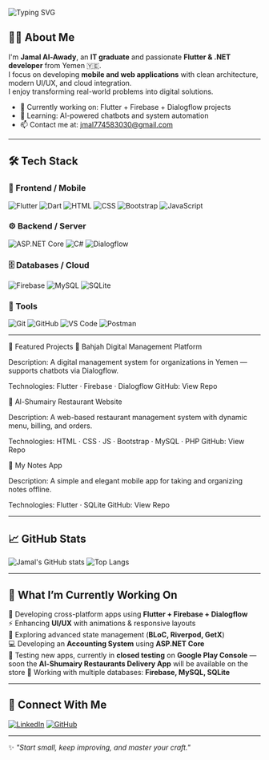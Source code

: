 ![Typing SVG](https://readme-typing-svg.herokuapp.com/?lines=Hi,+I'm+Jamal+Al-Awady;Flutter+%26+.NET+Developer;Welcome+to+my+GitHub+Profile!&center=true&width=600&height=80)

## 👨‍💻 About Me
I'm **Jamal Al-Awady**, an **IT graduate** and passionate **Flutter & .NET developer** from Yemen 🇾🇪.  
I focus on developing **mobile and web applications** with clean architecture, modern UI/UX, and cloud integration.  
I enjoy transforming real-world problems into digital solutions.

- 🔭 Currently working on: Flutter + Firebase + Dialogflow projects  
- 🌱 Learning: AI-powered chatbots and system automation  
- 📫 Contact me at: [jmal774583030@gmail.com](mailto:jmal774583030@gmail.com)

---

## 🛠️ Tech Stack

### 🎨 Frontend / Mobile
![Flutter](https://img.shields.io/badge/Flutter-02569B?style=flat&logo=flutter&logoColor=white)
![Dart](https://img.shields.io/badge/Dart-0175C2?style=flat&logo=dart&logoColor=white)
![HTML](https://img.shields.io/badge/HTML5-E34F26?style=flat&logo=html5&logoColor=white)
![CSS](https://img.shields.io/badge/CSS3-1572B6?style=flat&logo=css3&logoColor=white)
![Bootstrap](https://img.shields.io/badge/Bootstrap-7952B3?style=flat&logo=bootstrap&logoColor=white)
![JavaScript](https://img.shields.io/badge/JavaScript-F7DF1E?style=flat&logo=javascript&logoColor=black)

### ⚙️ Backend / Server
![ASP.NET Core](https://img.shields.io/badge/ASP.NET_Core-1480C0?style=flat&logo=dotnet&logoColor=white)
![C#](https://img.shields.io/badge/C%23-239120?style=flat&logo=csharp&logoColor=white)
![Dialogflow](https://img.shields.io/badge/Dialogflow-FF9800?style=flat&logo=dialogflow&logoColor=white)

### 🗄️ Databases / Cloud
![Firebase](https://img.shields.io/badge/Firebase-FFCA28?style=flat&logo=firebase&logoColor=black)
![MySQL](https://img.shields.io/badge/MySQL-4479A1?style=flat&logo=mysql&logoColor=white)
![SQLite](https://img.shields.io/badge/SQLite-003B57?style=flat&logo=sqlite&logoColor=white)

### 🧰 Tools
![Git](https://img.shields.io/badge/Git-F05032?style=flat&logo=git&logoColor=white)
![GitHub](https://img.shields.io/badge/GitHub-181717?style=flat&logo=github&logoColor=white)
![VS Code](https://img.shields.io/badge/VS_Code-007ACC?style=flat&logo=visual-studio-code&logoColor=white)
![Postman](https://img.shields.io/badge/Postman-FF6C37?style=flat&logo=postman&logoColor=white)

---

📂 Featured Projects
🌸 Bahjah Digital Management Platform

Description:
A digital management system for organizations in Yemen — supports chatbots via Dialogflow.

Technologies: Flutter · Firebase · Dialogflow
GitHub: View Repo

🍴 Al-Shumairy Restaurant Website

Description:
A web-based restaurant management system with dynamic menu, billing, and orders.

Technologies: HTML · CSS · JS · Bootstrap · MySQL · PHP
GitHub: View Repo

📝 My Notes App

Description:
A simple and elegant mobile app for taking and organizing notes offline.

Technologies: Flutter · SQLite
GitHub: View Repo



---

## 📈 GitHub Stats
![Jamal's GitHub stats](https://github-readme-stats.vercel.app/api?username=Jamaljmeel&show_icons=true&theme=radical)
![Top Langs](https://github-readme-stats.vercel.app/api/top-langs/?username=Jamaljmeel&layout=compact&theme=radical)

---

## 🚀 What I’m Currently Working On
📱 Developing cross-platform apps using **Flutter + Firebase + Dialogflow**  
⚡ Enhancing **UI/UX** with animations & responsive layouts  
🧩 Exploring advanced state management (**BLoC, Riverpod, GetX**)  
💻 Developing an **Accounting System** using **ASP.NET Core**  
📲 Testing new apps, currently in **closed testing** on **Google Play Console** — soon the **Al-Shumairy Restaurants Delivery App** will be available on the store
💾 Working with multiple databases: **Firebase, MySQL, SQLite**

---

## 🔗 Connect With Me
[![LinkedIn](https://img.shields.io/badge/LinkedIn-0A66C2?style=flat&logo=linkedin&logoColor=white)](https://www.linkedin.com/in/jamal-al-awady-005b182a0)
[![GitHub](https://img.shields.io/badge/GitHub-181717?style=flat&logo=github&logoColor=white)](https://github.com/Jamaljmeel)

---

✨ *"Start small, keep improving, and master your craft."*
